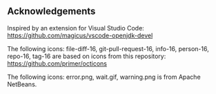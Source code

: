 ## Acknowledgements

Inspired by an extension for Visual Studio Code: https://github.com/magicus/vscode-openjdk-devel

The following icons: file-diff-16, git-pull-request-16, info-16, person-16, repo-16, tag-16 are based on icons from this repository:
https://github.com/primer/octicons

The following icons: error.png, wait.gif, warning.png is from Apache NetBeans.

